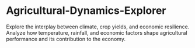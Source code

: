 # Agricultural-Dynamics-Explorer
Explore the interplay between climate, crop yields, and economic resilience. Analyze how temperature, rainfall, and economic factors shape agricultural performance and its contribution to the economy.
